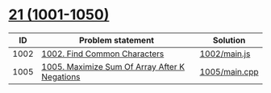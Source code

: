 # [21 (1001-1050)](https://leetcode.com/problemset/all/#page-21)


| ID   | Problem statement                                                                                                       | Solution                       |
|------|-------------------------------------------------------------------------------------------------------------------------|--------------------------------|
| 1002 | [1002. Find Common Characters](https://leetcode.com/problems/find-common-characters/)                                   | [1002/main.js](1002/main.js)   |
| 1005 | [1005. Maximize Sum Of Array After K Negations](https://leetcode.com/problems/maximize-sum-of-array-after-k-negations/) | [1005/main.cpp](1005/main.cpp) |

